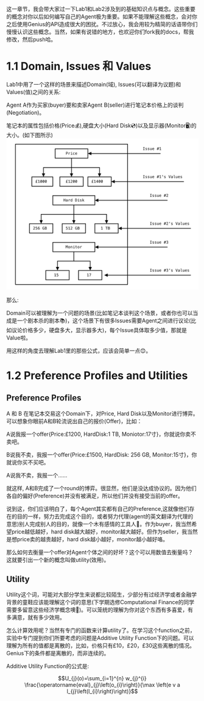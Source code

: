 这一章节，我会带大家过一下Lab1和Lab2涉及到的基础知识点与概念。这些重要的概念对你以后如何编写自己的Agent极为重要。如果不能理解这些概念，会对你之后使用Genius的API造成很大的困扰。不过放心，我会用较为精简的话语带你们慢慢认识这些概念。当然，如果有说错的地方，也欢迎你们fork我的docs，帮我修改，然后push哈。

# 1.1 Domain, Issues 和 Values
Lab1中用了一个这样的场景来描述Domain(域), Issues(可以翻译为议题)和Values(值)之间的关系:

Agent A作为买家(buyer)要和卖家Agent B(seller)进行笔记本价格上的谈判(Negotiation)。

笔记本的属性包括价格(Price💰),硬盘大小(Hard Disk💿)以及显示器(Monitor🖥)的大小。(如下图所示)
![domainIssueValue](img/basic/domainIssueValue.jpg)

那么:

Domain可以被理解为一个问题的场景(比如笔记本谈判这个场景，或者你也可以当成是一个剧本杀的剧本📚)，这个场景下有很多Issues需要Agent之间进行议论(比如议论价格多少，硬盘多大，显示器多大)，每个Issue具体取多少值，那就是Value啦。

用这样的角度去理解Lab1里的那些公式，应该会简单一点😊。

# 1.2 Preference Profiles and Utilities

## Preference Profiles
A 和 B 在笔记本交易这个Domain下，对Price, Hard Disk以及Monitor进行博弈。可以想象你眼前A和B轮流说出自己的报价(Offer)，比如：

A说我报一个offer{Price:£1200, HardDisk:1 TB, Moniotor:17寸}，你就说你卖不卖吧。

B说我不卖，我报一个offer{Price:£1500, HardDisk: 256 GB, Monitor:15寸}，你就说你买不买吧。

A说我不卖，我报一个......

就这样, A和B完成了一个round的博弈。很显然，他们是没达成协议的。因为他们各自的偏好(Preference)并没有被满足，所以他们并没有接受当前的offer。

说到这，你们应该明白了，每个Agent其实都有自己的Preference,这就像他们存在的目的一样，努力去完成这个目的，或者努力代理(agent的英文翻译为代理的意思)别人完成别人的目的，就像一个木有感情的工具人🤖。作为buyer，我当然希望price越低越好，hard disk越大越好，monitor越大越好。但作为seller，我当然是想price卖的越贵越好，hard disk越小越好，monitor越小越好咯。

那么如何去衡量一个offer对Agent个体之间的好坏？这个可以用数值去衡量吗？这就要引出一个新的概念叫做utility(效用)。

## Utility
Utility这个词，可能对大部分学生来说都比较陌生，少部分有过经济学或者金融学背景的童鞋应该能理解这个词的意思(下学期选修Computational Finance的同学需要多留意这些经济学概念噢🏦)。可以笼统的理解为你对这个东西有多喜爱，有多满意，就有多少效用。

怎么计算效用呢？当然有专门的函数来计算utility了。在学习这个function之前，实验中专门提到你们所要考虑的问题是Additive Utility Function下的问题。可以理解为所有的值都是离散的，比如，价格只有£10，£20，£30这些离散的情况。Genius下的条件都是离散的，而非连续的。

Additive Utility Function的公式是:

$$U_{j}(o)=\sum_{i=1}^{n} w_{j}^{i} \frac{\operatorname{eval}_{j}\left(o_{i}\right)}{\max \left(e v a l_{j}\left(I_{i}\right)\right)}$$





